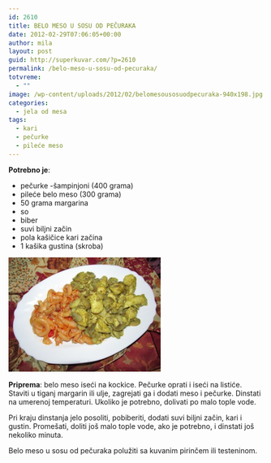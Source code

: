 ```yaml
---
id: 2610
title: BELO MESO U SOSU OD PEČURAKA
date: 2012-02-29T07:06:05+00:00
author: mila
layout: post
guid: http://superkuvar.com/?p=2610
permalink: /belo-meso-u-sosu-od-pecuraka/
totvreme:
  - ""
image: /wp-content/uploads/2012/02/belomesousosuodpecuraka-940x198.jpg
categories:
  - jela od mesa
tags:
  - kari
  - pečurke
  - pileće meso
---
```

**Potrebno je**:

  * pečurke -šampinjoni (400 grama)
  * pileće belo meso (300 grama)
  * 50 grama margarina
  * so
  * biber
  * suvi biljni začin
  * pola kašičice kari začina
  * 1 kašika gustina (skroba)

[<img class="alignnone size-medium wp-image-9342" src="/wp-content/uploads/2012/02/belomesousosuodpecuraka-300x225.jpg" alt="belomesousosuodpecuraka" width="300" height="225" />](/wp-content/uploads/2012/02/belomesousosuodpecuraka.jpg)

**Priprema**: belo meso iseći na kockice. Pečurke oprati i iseći na listiće. Staviti u tiganj margarin ili ulje, zagrejati ga i dodati meso i pečurke. Dinstati na umerenoj temperaturi. Ukoliko je potrebno, dolivati po malo tople vode.

Pri kraju dinstanja jelo posoliti, pobiberiti, dodati suvi biljni začin, kari i gustin. Promešati, doliti još malo tople vode, ako je potrebno, i dinstati još nekoliko minuta.

Belo meso u sosu od pečuraka polužiti sa kuvanim pirinčem ili testeninom.